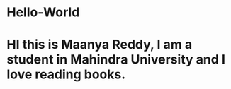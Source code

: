 # Hello-World
# HI this is Maanya Reddy, I am a student in Mahindra University and I love reading books.
